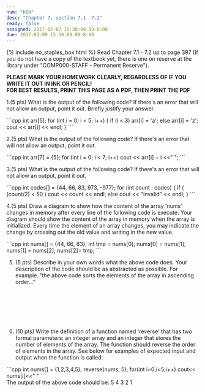 ```yaml
---
num: "h08"
desc: "Chapter 7, section 7.1 -7.2"
ready: false
assigned: 2017-02-07 15:30:00.00-8:00
due: 2017-02-09 15:30:00.00-8:00
---
```

{% include no_staples_box.html %}
Read Chapter 7.1 - 7.2 up to page 397 (If you do not have a copy of the textbook yet, there is one on reserve at the library under "COMP000-STAFF - Permanent Reserve").

<b>PLEASE MARK YOUR HOMEWORK CLEARLY, REGARDLESS OF IF YOU WRITE IT OUT IN INK OR PENCIL!<br/>
FOR BEST RESULTS, PRINT THIS PAGE AS A PDF, THEN PRINT THE PDF</b>

1.(5 pts) What is the output of the following code? If there's an error that will not allow an output, point it out. Briefly justify your answer.

<div markdown="1">
```cpp
int arr[5];
for (int i = 0; i < 5; i++) {
	if (i < 3) arr[i] = 'a';
	else arr[i] = 'z';
	cout << arr[i] << endl;  }
```
</div>

2.(5 pts) What is the output of the following code? If there's an error that will not allow an output, point it out.

<div markdown="1">
```cpp
int arr[7] = {5};
for (int i = 0; i < 7; i++)
	cout << arr[i] + i <<" "; 
```
</div>

3.(5 pts) What is the output of the following code? If there's an error that will not allow an output, point it out.

<div markdown="1">
```cpp
int codes[] = {44, 66, 83, 973, -977};
for (int count : codes) {
	if ( (count/2) < 50 )
		cout << count << endl;
	else cout << "invalid" << endl; }
```
</div>

<div class="pagebreak"></div>

4.(5 pts) Draw a diagram to show how the content of the array 'nums' changes in memory after every line of the following code is execute. Your diagram should show the content of the array in memory when the array is initialized. Every time the element of an array changes, you may indicate the change by crossing out the old value and writing in the new value.

<div markdown="1">
```cpp
int nums[] = {44, 66, 83};
int tmp = nums[0];
nums[0] = nums[1];
nums[1] = nums[2];
nums[2]= tmp;
```
</div>

5. (5 pts) Describe in your own words what the above code does. Your description of the code should be as abstracted as possible. For example.."the above code sorts the elements of the array in ascending order..."
	<div style="margin-bottom:8em"></div>	

6. (10 pts) Write the definition of a function named 'reverse' that has two formal parameters: an integer array and an integer that stores the number of elements of the array. The function should reverse the order of elements in the array. See below for examples of expected input and output when the function is called:

<div markdown="1">
```cpp
int nums[] = {1,2,3,4,5};
reverse(nums, 5);
for(int i=0;i<5;i++)
   cout<< nums[i]<<" "
```
</div>
The output of the above code should be: 5 4 3 2 1
	<div style="margin-bottom:8em"></div>